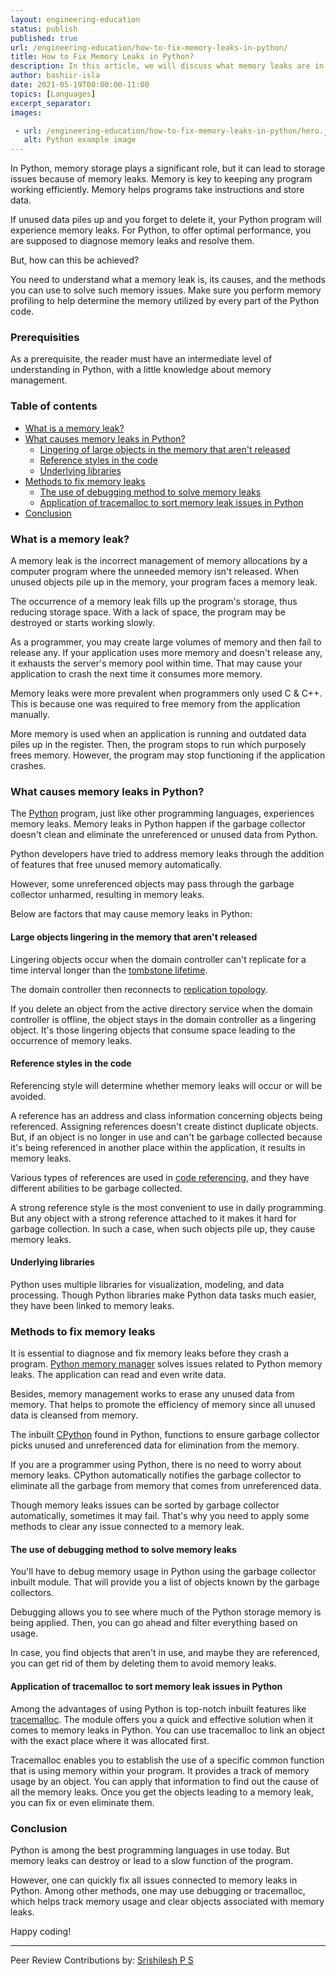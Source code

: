 ```yaml
---
layout: engineering-education
status: publish
published: true
url: /engineering-education/how-to-fix-memory-leaks-in-python/
title: How to Fix Memory Leaks in Python?
description: In this article, we will discuss what memory leaks are in Python, what causes them and how to fix them. Among other methods, one may use debugging or tracemalloc, which helps track memory usage and clear objects associated with memory leaks.
author: bashiir-isla
date: 2021-05-19T00:00:00-11:00
topics: [Languages]
excerpt_separator: 
images:

 - url: /engineering-education/how-to-fix-memory-leaks-in-python/hero.jpg
   alt: Python example image
---
```

In Python, memory storage plays a significant role, but it can lead to storage issues because of memory leaks. Memory is key to keeping any program working efficiently. Memory helps programs take instructions and store data.
<!--more-->
If unused data piles up and you forget to delete it, your Python program will experience memory leaks. For Python, to offer optimal performance, you are supposed to diagnose memory leaks and resolve them.

But, how can this be achieved?

You need to understand what a memory leak is, its causes, and the methods you can use to solve such memory issues. Make sure you perform memory profiling to help determine the memory utilized by every part of the Python code.

### Prerequisities
As a prerequisite, the reader must have an intermediate level of understanding in Python, with a little knowledge about memory management.

### Table of contents
- [What is a memory leak?](#what-is-a-memory-leak)
- [What causes memory leaks in Python?](#what-causes-memory-leaks-in-python)
  - [Lingering of large objects in the memory that aren&#39;t released](#lingering-of-large-objects-in-the-memory-that-arent-released)
  - [Reference styles in the code](#reference-styles-in-the-code)
  - [Underlying libraries](#underlying-libraries)
- [Methods to fix memory leaks](#methods-to-fix-memory-leaks)
  - [The use of debugging method to solve memory leaks](#the-use-of-debugging-method-to-solve-memory-leaks)
  - [Application of tracemalloc to sort memory leak issues in Python](#application-of-tracemalloc-to-sort-memory-leak-issues-in-python)
- [Conclusion](#conclusion)

### What is a memory leak?
A memory leak is the incorrect management of memory allocations by a computer program where the unneeded memory isn't released. When unused objects pile up in the memory, your program faces a memory leak.

The occurrence of a memory leak fills up the program's storage, thus reducing storage space. With a lack of space, the program may be destroyed or starts working slowly.

As a programmer, you may create large volumes of memory and then fail to release any. If your application uses more memory and doesn't release any, it exhausts the server's memory pool within time. That may cause your application to crash the next time it consumes more memory.

Memory leaks were more prevalent when programmers only used C & C++. This is because one was required to free memory from the application manually.

More memory is used when an application is running and outdated data piles up in the register. Then, the program stops to run which purposely frees memory. However, the program may stop functioning if the application crashes.

### What causes memory leaks in Python?
The [Python](https://www.python.org/) program, just like other programming languages, experiences memory leaks. Memory leaks in Python happen if the garbage collector doesn't clean and eliminate the unreferenced or unused data from Python.

Python developers have tried to address memory leaks through the addition of features that free unused memory automatically.

However, some unreferenced objects may pass through the garbage collector unharmed, resulting in memory leaks.

Below are factors that may cause memory leaks in Python:

#### Large objects lingering in the memory that aren't released
Lingering objects occur when the domain controller can't replicate for a time interval longer than the [tombstone lifetime](https://support.storagecraft.com/s/article/Understanding-Tombstones-Active-Directory-and-How-To-Protect-It).

The domain controller then reconnects to [replication topology](https://www.monitis.com/blog/active-directory-replication-topology/#).

If you delete an object from the active directory service when the domain controller is offline, the object stays in the domain controller as a lingering object. It's those lingering objects that consume space leading to the occurrence of memory leaks.

#### Reference styles in the code
Referencing style will determine whether memory leaks will occur or will be avoided.

A reference has an address and class information concerning objects being referenced. Assigning references doesn't create distinct duplicate objects. But, if an object is no longer in use and can't be garbage collected because it's being referenced in another place within the application, it results in memory leaks.

Various types of references are used in [code referencing](https://guides.libraries.uc.edu/citing/code), and they have different abilities to be garbage collected.

A strong reference style is the most convenient to use in daily programming. But any object with a strong reference attached to it makes it hard for garbage collection. In such a case, when such objects pile up, they cause memory leaks.

#### Underlying libraries
Python uses multiple libraries for visualization, modeling, and data processing. Though Python libraries make Python data tasks much easier, they have been linked to memory leaks.

### Methods to fix memory leaks
It is essential to diagnose and fix memory leaks before they crash a program. [Python memory manager](https://docs.python.org/3/c-api/memory.html#) solves issues related to Python memory leaks. The application can read and even write data.

Besides, memory management works to erase any unused data from memory. That helps to promote the efficiency of memory since all unused data is cleansed from memory.

The inbuilt [CPython](https://en.wikipedia.org/wiki/CPython#) found in Python, functions to ensure garbage collector picks unused and unreferenced data for elimination from the memory.

If you are a programmer using Python, there is no need to worry about memory leaks. CPython automatically notifies the garbage collector to eliminate all the garbage from memory that comes from unreferenced data.

Though memory leaks issues can be sorted by garbage collector automatically, sometimes it may fail. That's why you need to apply some methods to clear any issue connected to a memory leak.

#### The use of debugging method to solve memory leaks
You'll have to debug memory usage in Python using the garbage collector inbuilt module. That will provide you a list of objects known by the garbage collectors.

Debugging allows you to see where much of the Python storage memory is being applied. Then, you can go ahead and filter everything based on usage.

In case, you find objects that aren't in use, and maybe they are referenced, you can get rid of them by deleting them to avoid memory leaks.

#### Application of tracemalloc to sort memory leak issues in Python
Among the advantages of using Python is top-notch inbuilt features like [tracemalloc](https://docs.python.org/3/library/tracemalloc.html). The module offers you a quick and effective solution when it comes to memory leaks in Python. You can use tracemalloc to link an object with the exact place where it was allocated first.

Tracemalloc enables you to establish the use of a specific common function that is using memory within your program. It provides a track of memory usage by an object. You can apply that information to find out the cause of all the memory leaks. Once you get the objects leading to a memory leak, you can fix or even eliminate them.

### Conclusion
Python is among the best programming languages in use today. But memory leaks can destroy or lead to a slow function of the program. 

However, one can quickly fix all issues connected to memory leaks in Python. Among other methods, one may use debugging or tracemalloc, which helps track memory usage and clear objects associated with memory leaks.

Happy coding!

---
Peer Review Contributions by: [Srishilesh P S](/engineering-education/authors/srishilesh-p-s/)
